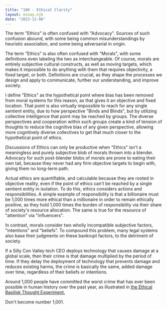 ```yaml
---
title: "109 - Ethical Clarity"
layout: essay.njk
date: "2023-12-06"
---
```


The term "Ethics" is often confused with "Advocacy". Sources of such confusion abound, with some being common misunderstandings by heuristic association, and some being adversarial in origin.

The term "Ethics" is also often confused with "Morals", with some definitions even labeling the two as interchangeable. Of course, morals are entirely subjective cultural constructs, as well as moving targets, which makes it impossible to do anything with them that requires objectivity, a fixed target, or both. Definitions are crucial, as they shape the processes we design and apply to communicate, further our understanding, and improve society.

I define "Ethics" as the hypothetical point where bias has been removed from moral systems for this reason, as that gives it an objective and fixed location. That point is also virtually impossible to reach for any single sentient entity, due to how perspective "Binds and Blinds", but by utilizing collective intelligence that point may be reached by groups. The diverse perspectives and cooperation within such groups create a kind of tension of thoughts to reduce the cognitive bias of any given perspective, allowing more cognitively diverse collectives to get that much closer to the hypothetical point of ethics.

Discussions of Ethics can only be productive when "Ethics" isn't a meaningless and purely subjective blob of morals thrown into a blender. Advocacy for such post-blender blobs of morals are prone to eating their own tail, because they never had any firm objective targets to begin with, giving them no long-term path.

Actual ethics are quantifiable, and calculable because they are rooted in objective reality, even if the point of ethics can't be reached by a single sentient entity in isolation. To do this, ethics considers actions and responsibilities. A simple example of responsibility is that a billionaire must be 1,000 times more ethical than a millionaire in order to remain ethically positive, as they hold 1,000 times the burden of responsibility via their share of society's resource allocation. The same is true for the resource of "attention" via "influencers".

In contrast, morals consider two wholly incompatible subjective factors, "intentions" and "beliefs". To compound this problem, many legal systems also base their judgments on these bankrupt factors, to the detriment of society.

If a Silly Con Valley tech CEO deploys technology that causes damage at a global scale, then their crime is that damage multiplied by the period of time. If they delay the deployment of technology that prevents damage and reduces existing harms, the crime is basically the same, added damage over time, regardless of their beliefs or intentions.

Around 1,000 people have committed the worst crime that has ever been possible in human history over the past year, as illustrated in [the Ethical Basilisk Thought Experiment.](http://dx.doi.org/10.13140/RG.2.2.26522.62407)

Don't become number 1,001.
